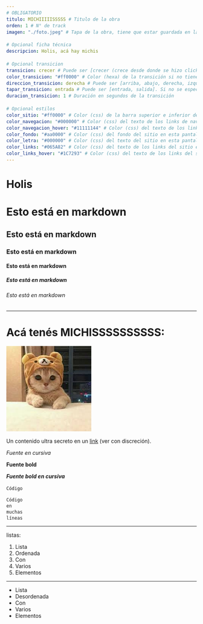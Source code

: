 ```yaml
---
# OBLIGATORIO
titulo: MICHIIIIISSSSS # Titulo de la obra
orden: 1 # N° de track
imagen: "./foto.jpeg" # Tapa de la obra, tiene que estar guardada en la misma carpeta

# Opcional ficha técnica
descripcion: Holis, acá hay michis

# Opcional transicion
transicion: crecer # Puede ser [crecer (crece desde donde se hizo click con un círculo hasta cubrir la pantalla), cubrir (una imagen/rectángulo que cubre toda la pantalla se desliza en alguna dirección), tapar (la página que entra o la que sale está cubriendo a la otra), fade]. Si no se especifica, es crecer por defecto
color_transicion: "#ff0000" # Color (hexa) de la transición si no tiene imagen, es #000000 por defecto. Válido para transiciones [crecer, cubrir (sin imagen)]
direccion_transicion: derecha # Puede ser [arriba, abajo, derecha, izquierda]. Si no se especifíca, es derecha por defecto. Válido para [cubrir]
tapar_transicion: entrada # Puede ser [entrada, salida]. Si no se especifíca, es entrada por defecto. Válido para [tapar]
duracion_transicion: 1 # Duración en segundos de la transición

# Opcional estilos
color_sitio: "#ff0000" # Color (css) de la barra superior e inferior del sitio en esta pantalla, es #000000 por defecto.
color_navegacion: "#000000" # Color (css) del texto de los links de navegación en esta pantalla, es #ffffff por defecto.
color_navegacion_hover: "#11111144" # Color (css) del texto de los links de navegación cuando se les pasa el mouse encima en esta pantalla, es #eeeeee44 por defecto.
color_fondo: "#aa0000" # Color (css) del fondo del sitio en esta pantalla, es #ffffff por defecto.
color_letra: "#000000" # Color (css) del texto del sitio en esta pantalla, es #000000 por defecto.
color_links: "#065A82" # Color (css) del texto de los links del sitio en esta pantalla, es #065A82 por defecto.
color_links_hover: "#1C7293" # Color (css) del texto de los links del sitio cuando se les pasa el mouse encima en esta pantalla, es #1C7293 por defecto.
---
```


# Holis

# Esto está en markdown
## Esto está en markdown
### Esto está en markdown
#### Esto está en markdown
##### Esto está en markdown
###### Esto está en markdown

---

# Acá tenés MICHISSSSSSSSSS:

![michis](./foto.jpeg)

Un contenido ultra secreto en un [link](https://www.youtube.com/watch?v=dQw4w9WgXcQ) (ver con discreción).

*Fuente en cursiva*

**Fuente bold**

_**Fuente bold en cursiva**_

`Código`

```
Código
en
muchas
líneas
```

---

listas:

1. Lista
2. Ordenada
3. Con
4. Varios
5. Elementos

---

- Lista
- Desordenada
- Con
- Varios
- Elementos

